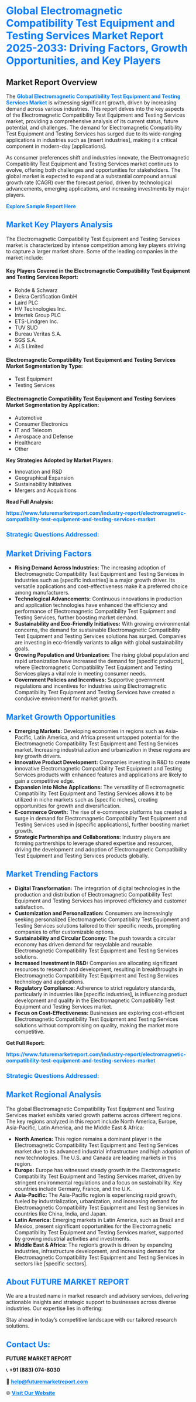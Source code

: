 <h1 style="color: #007BFF;">Global Electromagnetic Compatibility Test Equipment and Testing Services Market Report 2025-2033: Driving Factors, Growth Opportunities, and Key Players</h1>

<section id="overview">
<h2>Market Report Overview</h2>
<p>The <a href="https://www.futuremarketreport.com/industry-report/electromagnetic-compatibility-test-equipment-and-testing-services-market" style="color: #007BFF; text-decoration: none;"><strong>Global Electromagnetic Compatibility Test Equipment and Testing Services Market</strong></a> is witnessing significant growth, driven by increasing demand across various industries. This report delves into the key aspects of the Electromagnetic Compatibility Test Equipment and Testing Services market, providing a comprehensive analysis of its current status, future potential, and challenges. The demand for Electromagnetic Compatibility Test Equipment and Testing Services has surged due to its wide-ranging applications in industries such as [insert industries], making it a critical component in modern-day [applications].</p>
<p>As consumer preferences shift and industries innovate, the Electromagnetic Compatibility Test Equipment and Testing Services market continues to evolve, offering both challenges and opportunities for stakeholders. The global market is expected to expand at a substantial compound annual growth rate (CAGR) over the forecast period, driven by technological advancements, emerging applications, and increasing investments by major players.</p>
</section>

<section id="overview">
<p><a href="https://www.futuremarketreport.com/request-sample/reportId=116154" style="color: #007BFF; text-decoration: none;"><strong>Explore Sample Report Here</strong></a></p>
</section>

<section id="key-players">
<h2 style="color: #007BFF;">Market Key Players Analysis</h2>
<p>The Electromagnetic Compatibility Test Equipment and Testing Services market is characterized by intense competition among key players striving to capture a larger market share. Some of the leading companies in the market include:</p>
<h4>Key Players Covered in the Electromagnetic Compatibility Test Equipment and Testing Services Report:</h4>
<ul><li>Rohde &amp; Schwarz</li><li>Dekra Certification GmbH</li><li>Laird PLC</li><li>HV Technologies Inc.</li><li>Intertek Group PLC</li><li>ETS-Lindgren Inc.</li><li>TUV SUD</li><li>Bureau Veritas S.A.</li><li>SGS S.A.</li><li>ALS Limited</li></ul>
<h4>Electromagnetic Compatibility Test Equipment and Testing Services Market Segmentation by Type:</h4>
<ul><li>Test Equipment</li><li>Testing Services</li></ul>

<h4>Electromagnetic Compatibility Test Equipment and Testing Services Market Segmentation by Application:</h4>
<ul><li>Automotive</li><li>Consumer Electronics</li><li>IT and Telecom</li><li>Aerospace and Defense</li><li>Healthcare</li><li>Other</li></ul>
<p><strong>Key Strategies Adopted by Market Players:</strong></p>
<ul>
<li>Innovation and R&D</li>
<li>Geographical Expansion</li>
<li>Sustainability Initiatives</li>
<li>Mergers and Acquisitions</li>
</ul>
</section>

<section>
<p><strong>Read Full Analysis: </strong></p><a href="https://www.futuremarketreport.com/industry-report/electromagnetic-compatibility-test-equipment-and-testing-services-market" style="color: #007BFF; text-decoration: none;"><strong>https://www.futuremarketreport.com/industry-report/electromagnetic-compatibility-test-equipment-and-testing-services-market</strong></a>
<h3 style="color: #007BFF;">Strategic Questions Addressed:</h3>
</section>

<section id="driving-factors">
<h2 style="color: #007BFF;">Market Driving Factors</h2>
<ul>
<li><strong>Rising Demand Across Industries:</strong> The increasing adoption of Electromagnetic Compatibility Test Equipment and Testing Services in industries such as [specific industries] is a major growth driver. Its versatile applications and cost-effectiveness make it a preferred choice among manufacturers.</li>
<li><strong>Technological Advancements:</strong> Continuous innovations in production and application technologies have enhanced the efficiency and performance of Electromagnetic Compatibility Test Equipment and Testing Services, further boosting market demand.</li>
<li><strong>Sustainability and Eco-Friendly Initiatives:</strong> With growing environmental concerns, the demand for sustainable Electromagnetic Compatibility Test Equipment and Testing Services solutions has surged. Companies are investing in eco-friendly variants to align with global sustainability goals.</li>
<li><strong>Growing Population and Urbanization:</strong> The rising global population and rapid urbanization have increased the demand for [specific products], where Electromagnetic Compatibility Test Equipment and Testing Services plays a vital role in meeting consumer needs.</li>
<li><strong>Government Policies and Incentives:</strong> Supportive government regulations and incentives for industries using Electromagnetic Compatibility Test Equipment and Testing Services have created a conducive environment for market growth.</li>
</ul>
</section>

<section id="growth-opportunities">
<h2 style="color: #007BFF;">Market Growth Opportunities</h2>
<ul>
<li><strong>Emerging Markets:</strong> Developing economies in regions such as Asia-Pacific, Latin America, and Africa present untapped potential for the Electromagnetic Compatibility Test Equipment and Testing Services market. Increasing industrialization and urbanization in these regions are key growth drivers.</li>
<li><strong>Innovative Product Development:</strong> Companies investing in R&D to create innovative Electromagnetic Compatibility Test Equipment and Testing Services products with enhanced features and applications are likely to gain a competitive edge.</li>
<li><strong>Expansion into Niche Applications:</strong> The versatility of Electromagnetic Compatibility Test Equipment and Testing Services allows it to be utilized in niche markets such as [specific niches], creating opportunities for growth and diversification.</li>
<li><strong>E-commerce Growth:</strong> The rise of e-commerce platforms has created a surge in demand for Electromagnetic Compatibility Test Equipment and Testing Services used in [specific applications], further boosting market growth.</li>
<li><strong>Strategic Partnerships and Collaborations:</strong> Industry players are forming partnerships to leverage shared expertise and resources, driving the development and adoption of Electromagnetic Compatibility Test Equipment and Testing Services products globally.</li>
</ul>
</section>

<section id="trending-factors">
<h2 style="color: #007BFF;">Market Trending Factors</h2>
<ul>
<li><strong>Digital Transformation:</strong> The integration of digital technologies in the production and distribution of Electromagnetic Compatibility Test Equipment and Testing Services has improved efficiency and customer satisfaction.</li>
<li><strong>Customization and Personalization:</strong> Consumers are increasingly seeking personalized Electromagnetic Compatibility Test Equipment and Testing Services solutions tailored to their specific needs, prompting companies to offer customizable options.</li>
<li><strong>Sustainability and Circular Economy:</strong> The push towards a circular economy has driven demand for recyclable and reusable Electromagnetic Compatibility Test Equipment and Testing Services solutions.</li>
<li><strong>Increased Investment in R&D:</strong> Companies are allocating significant resources to research and development, resulting in breakthroughs in Electromagnetic Compatibility Test Equipment and Testing Services technology and applications.</li>
<li><strong>Regulatory Compliance:</strong> Adherence to strict regulatory standards, particularly in industries like [specific industries], is influencing product development and quality in the Electromagnetic Compatibility Test Equipment and Testing Services market.</li>
<li><strong>Focus on Cost-Effectiveness:</strong> Businesses are exploring cost-efficient Electromagnetic Compatibility Test Equipment and Testing Services solutions without compromising on quality, making the market more competitive.</li>
</ul>
</section>

<section>
<p><strong>Get Full Report: </strong></p><a href="https://www.futuremarketreport.com/industry-report/electromagnetic-compatibility-test-equipment-and-testing-services-market" style="color: #007BFF; text-decoration: none;"><strong>https://www.futuremarketreport.com/industry-report/electromagnetic-compatibility-test-equipment-and-testing-services-market</strong></a>
<h3 style="color: #007BFF;">Strategic Questions Addressed:</h3>
</section>


<section id="regional-analysis">
<h2 style="color: #007BFF;">Market Regional Analysis</h2>
<p>The global Electromagnetic Compatibility Test Equipment and Testing Services market exhibits varied growth patterns across different regions. The key regions analyzed in this report include North America, Europe, Asia-Pacific, Latin America, and the Middle East & Africa:</p>
<ul>
<li><strong>North America:</strong> This region remains a dominant player in the Electromagnetic Compatibility Test Equipment and Testing Services market due to its advanced industrial infrastructure and high adoption of new technologies. The U.S. and Canada are leading markets in this region.</li>
<li><strong>Europe:</strong> Europe has witnessed steady growth in the Electromagnetic Compatibility Test Equipment and Testing Services market, driven by stringent environmental regulations and a focus on sustainability. Key countries include Germany, France, and the U.K.</li>
<li><strong>Asia-Pacific:</strong> The Asia-Pacific region is experiencing rapid growth, fueled by industrialization, urbanization, and increasing demand for Electromagnetic Compatibility Test Equipment and Testing Services in countries like China, India, and Japan.</li>
<li><strong>Latin America:</strong> Emerging markets in Latin America, such as Brazil and Mexico, present significant opportunities for the Electromagnetic Compatibility Test Equipment and Testing Services market, supported by growing industrial activities and investments.</li>
<li><strong>Middle East & Africa:</strong> The region’s growth is driven by expanding industries, infrastructure development, and increasing demand for Electromagnetic Compatibility Test Equipment and Testing Services in sectors like [specific sectors].</li>
</ul>
</section>

<footer>
<h2 style="color: #007BFF;">About FUTURE MARKET REPORT</h2>
<p>We are a trusted name in market research and advisory services, delivering actionable insights and strategic support to businesses across diverse industries. Our expertise lies in offering:</p>

<p>Stay ahead in today’s competitive landscape with our tailored research solutions.</p>

<h2 style="color: #007BFF;">Contact Us:</h2>
<p><strong>FUTURE MARKET REPORT</strong></p>
<p>📞 <strong>+91 (883) 074-8030</strong></p>
<p>📧 <strong><a href="mailto:help@futuremarketreport.com" style="color: #007BFF;">help@futuremarketreport.com</a></strong></p>
<p>🌐 <strong><a href="https://www.futuremarketreport.com/" style="color: #007BFF;">Visit Our Website</a></strong></p>
</footer>
